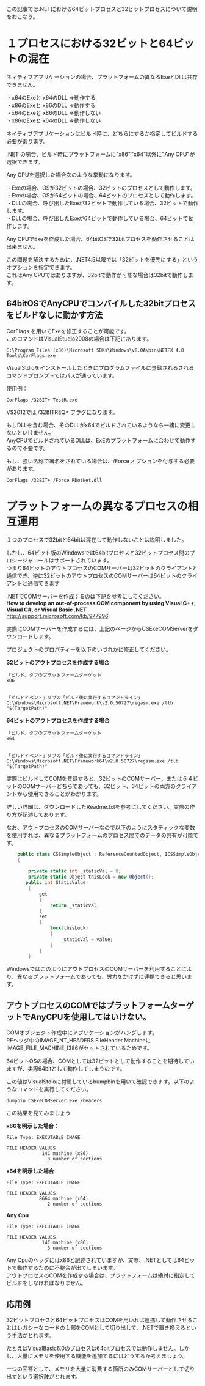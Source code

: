 この記事では.NETにおける64ビットプロセスと32ビットプロセスについて説明をおこなう。  
  
# １プロセスにおける32ビットと64ビットの混在  
ネィティブアプリケーションの場合、プラットフォームの異なるExeとDllは共存できません。  
  
・x64のExeと x64のDLL ⇒動作する  
・x86のExeと x86のDLL ⇒動作する  
・x64のExeと x86のDLL ⇒動作しない  
・x86のExeと x64のDLL ⇒動作しない  
  
  
ネイティブアプリケーションはビルド時に、どちらにするか指定してビルドする必要があります。  
  
  
.NET の場合、ビルド時にプラットフォームに"x86","x64"以外に"Any CPU"が選択できます。  
  
  
Any CPUを選択した場合次のような挙動になります。  
  
・Exeの場合、OSが32ビットの場合、32ビットのプロセスとして動作します。  
・Exeの場合、OSが64ビットの場合、64ビットのプロセスとして動作します。  
・DLLの場合、呼び出したExeが32ビットで動作している場合、32ビットで動作します。  
・DLLの場合、呼び出したExeが64ビットで動作している場合、64ビットで動作します。  
  
Any CPUでExeを作成した場合、64bitOSで32bitプロセスを動作させることは出来ません。  
  
この問題を解決するために、.NET4.5以降では「32ビットを優先にする」というオプションを指定できます。  
これはAny CPUではありますが、32bitで動作が可能な場合は32bitで動作します。  
  
## 64bitOSでAnyCPUでコンパイルした32bitプロセスをビルドなしに動かす方法  
  
CorFlags を用いてExeを修正することが可能です。  
このコマンドはVisualStudio2008の場合は下記にあります。  
  
```
C:\Program Files (x86)\Microsoft SDKs\Windows\v8.0A\bin\NETFX 4.0 Tools\CorFlags.exe
```  
  
VisualStdioをインストールしたときにプログラムファイルに登録されるされるコマンドプロンプトではパスが通っています。  
  
使用例：  
  
```
CorFlags /32BIT+ TestR.exe
```  
  
VS2012では /32BITREQ+ フラグになります。  
  
もしDLLを含む場合、そのDLLがx64でビルドされているようなら一緒に変更しないといけません。  
AnyCPUでビルドされているDLLは、ExEのプラットフォームに合わせて動作するので不要です。  
  
もし、強い名称で署名をされている場合は、/Force オプションを付与する必要があります。  
  
```
CorFlags /32BIT+ /Force RDotNet.dll
```  
  
  
# プラットフォームの異なるプロセスの相互運用  
１つのプロセスで32bitと64bitは混在して動作しないことは説明しました。  
  
しかし、64ビット版のWindowsでは64bitプロセスと32ビットプロセス間のプロシージャコールはサポートされています。  
つまり64ビットのアウトプロセスのCOMサーバーは32ビットのクライアントと通信でき、逆に32ビットのアウトプロセスのCOMサーバーは64ビットのクライアントと通信できます  
  
  
.NETでCOMサーバーを作成するのは下記を参考にしてください。  
 __How to develop an out-of-process COM component by using Visual C++, Visual C#, or Visual Basic .NET__   
http://support.microsoft.com/kb/977996  
  
実際にCOMサーバーを作成するには、上記のページからCSExeCOMServerをダウンロードします。  
  
プロジェクトのプロパティーを以下のいづれかに修正してください。  
  
 __32ビットのアウトプロセスを作成する場合__   
  
```
「ビルド」タブのプラットフォームターゲット
x86


「ビルドイベント」タブの「ビルド後に実行するコマンドライン」
C:\Windows\Microsoft.NET\Framework\v2.0.50727\regasm.exe /tlb "$(TargetPath)"
```  
  
 __64ビットのアウトプロセスを作成する場合__   
  
```
「ビルド」タブのプラットフォームターゲット
x64


「ビルドイベント」タブの「ビルド後に実行するコマンドライン」
C:\Windows\Microsoft.NET\Framework64\v2.0.50727\regasm.exe /tlb "$(TargetPath)"
```  
  
実際にビルドしてCOMを登録すると、32ビットのCOMサーバー、または６４ビットのCOMサーバーどちらであっても、32ビット、64ビットの両方のクライアントから使用できることがわかります。  
  
  
詳しい詳細は、ダウンロードしたReadme.txtを参考にしてください。実際の作り方が記述してあります。  
  
  
  
なお、アウトプロセスのCOMサーバーなので以下のようにスタティックな変数を使用すれば、異なるプラットフォームのプロセス間でのデータの共有が可能です。  
  
```csharp
    public class CSSimpleObject : ReferenceCountedObject, ICSSimpleObject
    {
    
        private static int _staticVal = 0;
        private static Object thisLock = new Object();
       public int StaticValue
        {
            get 
            { 
                return _staticVal; 
            }
            set
            {
                lock(thisLock)
                {
                    _staticVal = value;
                }
            }
        }
```  
  
WindowsではこのようにアウトプロセスのCOMサーバーを利用することにより、異なるプラットフォームであっても、労力をかけずに連携できると思います。  
  
## アウトプロセスのCOMではプラットフォームターゲットでAnyCPUを使用してはいけない。  
COMオブジェクト作成中にアプリケーションがハングします。  
PEヘッダ中のIMAGE_NT_HEADERS.FileHeader.Machineに IMAGE_FILE_MACHINE_I386がセットされているためです。  
  
64ビットOSの場合、COMとしては32ビットとして動作することを期待していますが、実際64bitとして動作してしまうのです。  
  
この値はVisualStdioに付属しているbumpbinを用いて確認できます。以下のようなコマンドを実行してください。  
  
```
dumpbin CSExeCOMServer.exe /headers
```  
  
この結果を見てみましょう  
  
 __x86を明示した場合：__   
  
```
File Type: EXECUTABLE IMAGE

FILE HEADER VALUES
             14C machine (x86)
               3 number of sections
```  
  
 __x64を明示した場合__   
  
```
File Type: EXECUTABLE IMAGE

FILE HEADER VALUES
            8664 machine (x64)
               2 number of sections
```  
  
 __Any Cpu__   
  
```
File Type: EXECUTABLE IMAGE

FILE HEADER VALUES
             14C machine (x86)
               3 number of sections
```  
  
Any Cpuのヘッダにはx86と記述されていますが、実際、.NETとしては64ビットで動作するために不整合が出てしまいます。  
アウトプロセスのCOMを作成する場合は、プラットフォームは絶対に指定してビルドをしなければなりません。  
  
## 応用例  
32ビットプロセスと64ビットプロセスはCOMを用いれば連携して動作させることはレガシーなコードの１部をCOMとして切り出して、.NETで置き換えるという手法がとれます。  
  
たとえばVisualBasic6.0のプロセスは64bitプロセスでは動作しません。しかし、大量にメモリを使用する機能を追加するにはどうするか考えましょう。  
  
一つの回答として、メモリを大量に消費する箇所のみCOMサーバーとして切り出すという選択肢がとれます。  
